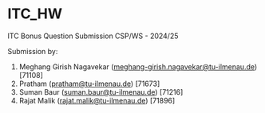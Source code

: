 # ITC_HW
ITC Bonus Question Submission CSP/WS - 2024/25

Submission by:
1) Meghang Girish Nagavekar (meghang-girish.nagavekar@tu-ilmenau.de) [71108]
2) Pratham (pratham@tu-ilmenau.de) [71673]
3) Suman Baur (suman.baur@tu-ilmenau.de) [71216]
4) Rajat Malik (rajat.malik@tu-ilmenau.de) [71896]
